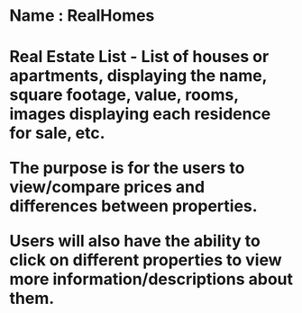 <h1>Name : RealHomes<h1>
<p>Real Estate List - List of houses or apartments, displaying the name, square footage, value, rooms,
images displaying each residence for sale, etc.</p>
<p>The purpose is for the users to view/compare prices and differences between properties.</p>
<p>Users will also have the ability to click on different properties to view more information/descriptions about them.</p>
